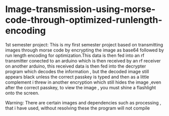 # Image-transmission-using-morse-code-through-optimized-runlength-encoding
1st semester project: This is my first semester project based on transmitting images through morse code by encrypting the image as base64 followed by run length encoding for optimization.This data is then fed into an rf transmitter conected to an arduino which is then received by an rf receiver on another arduino, this received data is then fed into the decrypter program which decodes the information , but the decoded image still appears black unless the correct passkey is typed and then as a little complement i threw in another encryption which still hides the image ,even after the correct passkey, to view the image , you must shine a flashlight onto the screen. 

Warning: There are certain images and dependencies such as processing , that i have used, without resolving these the program will not compile
